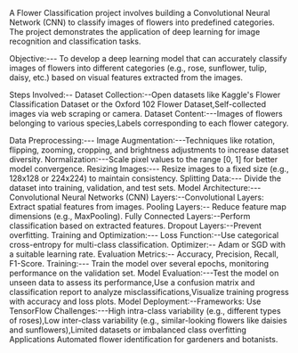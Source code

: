 A Flower Classification project involves building a Convolutional Neural Network (CNN) to classify images of flowers into predefined categories. The project demonstrates the application of deep learning for image recognition and classification tasks.

Objective:---
To develop a deep learning model that can accurately classify images of flowers into different categories (e.g., rose, sunflower, tulip, daisy, etc.) based on visual features extracted from the images.

Steps Involved:--
 Dataset Collection:--Open datasets like Kaggle's Flower Classification Dataset or the Oxford 102 Flower Dataset,Self-collected images via web scraping or camera.
 Dataset Content:---Images of flowers belonging to various species,Labels corresponding to each flower category.

Data Preprocessing:---
 Image Augmentation:---Techniques like rotation, flipping, zooming, cropping, and brightness adjustments to increase dataset diversity.
 Normalization:---Scale pixel values to the range [0, 1] for better model convergence.
 Resizing Images:--- Resize images to a fixed size (e.g., 128x128 or 224x224) to maintain consistency.
 Splitting Data:--- Divide the dataset into training, validation, and test sets.
Model Architecture:---
 Convolutional Neural Networks (CNN)
 Layers:--Convolutional Layers: Extract spatial features from images.
 Pooling Layers:-- Reduce feature map dimensions (e.g., MaxPooling).
 Fully Connected Layers:--Perform classification based on extracted features.
 Dropout Layers:--Prevent overfitting.
Training and Optimization:---
 Loss Function:--Use categorical cross-entropy for multi-class classification.
 Optimizer:-- Adam or SGD with a suitable learning rate.
 Evaluation Metrics:-- Accuracy, Precision, Recall, F1-Score.
 Training:--- Train the model over several epochs, monitoring performance on the validation set.
Model Evaluation:---Test the model on unseen data to assess its performance,Use a confusion matrix and classification report to analyze misclassifications,Visualize training progress with accuracy and loss plots.
Model Deployment:--Frameworks: Use TensorFlow 
Challenges:---High intra-class variability (e.g., different types of roses),Low inter-class variability (e.g., similar-looking flowers like daisies and sunflowers),Limited datasets or imbalanced class overfitting Applications
Automated flower identification for gardeners and botanists.
